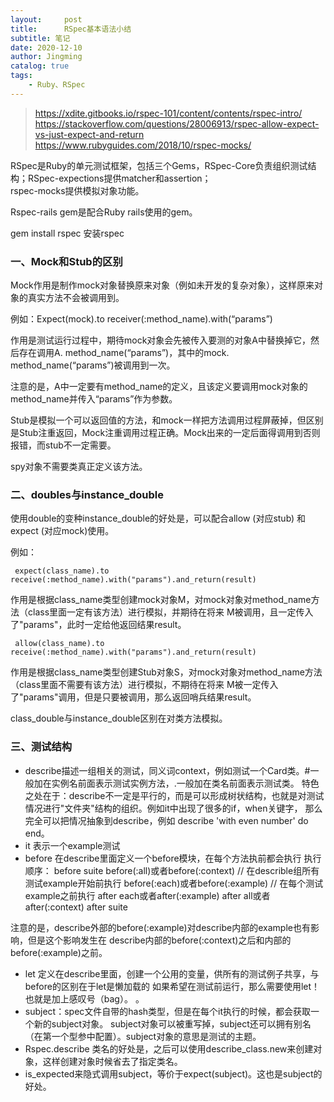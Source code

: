 ```yaml
---
layout:     post
title:      RSpec基本语法小结
subtitle: 笔记
date: 2020-12-10
author: Jingming
catalog: true
tags:
    - Ruby、RSpec
---
```

> https://xdite.gitbooks.io/rspec-101/content/contents/rspec-intro/ <br/>
 https://stackoverflow.com/questions/28006913/rspec-allow-expect-vs-just-expect-and-return <br/>
 https://www.rubyguides.com/2018/10/rspec-mocks/

RSpec是Ruby的单元测试框架，包括三个Gems，RSpec-Core负责组织测试结构；RSpec-expections提供matcher和assertion；  
rspec-mocks提供模拟对象功能。

Rspec-rails gem是配合Ruby rails使用的gem。

gem install rspec 安装rspec

### 一、Mock和Stub的区别

Mock作用是制作mock对象替换原来对象（例如未开发的复杂对象），这样原来对象的真实方法不会被调用到。

例如：Expect(mock).to receiver(:method_name).with(“params”)

作用是测试运行过程中，期待mock对象会先被传入要测的对象A中替换掉它，然后存在调用A. method_name(“params”)，其中的mock. method_name(“params”)被调用到一次。

注意的是，A中一定要有method_name的定义，且该定义要调用mock对象的method_name并传入“params”作为参数。

Stub是模拟一个可以返回值的方法，和mock一样把方法调用过程屏蔽掉，但区别是Stub注重返回，Mock注重调用过程正确。Mock出来的一定后面得调用到否则报错，而stub不一定需要。

spy对象不需要类真正定义该方法。

### 二、doubles与instance_double

使用double的变种instance_double的好处是，可以配合allow (对应stub) 和 expect (对应mock)使用。

例如：

```
 expect(class_name).to receive(:method_name).with("params").and_return(result)
```
作用是根据class_name类型创建mock对象M，对mock对象对method_name方法（class里面一定有该方法）进行模拟，并期待在将来
M被调用，且一定传入了"params"，此时一定给他返回结果result。

```
 allow(class_name).to receive(:method_name).with("params").and_return(result)
```

作用是根据class_name类型创建Stub对象S，对mock对象对method_name方法（class里面不需要有该方法）进行模拟，不期待在将来
M被一定传入了"params"调用，但是只要被调用，那么返回哨兵结果result。

class_double与instance_double区别在对类方法模拟。

### 三、测试结构

- describe描述一组相关的测试，同义词context，例如测试一个Card类。#一般加在实例名前面表示测试实例方法，.一般加在类名前面表示测试类。
特色之处在于：describe不一定是平行的，而是可以形成树状结构，也就是对测试情况进行"文件夹"结构的组织。例如it中出现了很多的if，when关键字，
那么完全可以把情况抽象到describe，例如 describe 'with even number' do end。
- it 表示一个example测试
- before 在describe里面定义一个before模块，在每个方法执前都会执行
执行顺序：
before suite
before(:all)或者before(:context) // 在describle组所有测试example开始前执行
before(:each)或者before(:example) // 在每个测试example之前执行
after each或者after(:example)
after all或者after(:context)
after suite

注意的是，describe外部的before(:example)对describe内部的example也有影响，但是这个影响发生在
describe内部的before(:context)之后和内部的before(:example)之前。
- let 定义在describe里面，创建一个公用的变量，供所有的测试例子共享，与before的区别在于let是懒加载的
如果希望在测试前运行，那么需要使用let！也就是加上感叹号（bag）。
。
- subject：spec文件自带的hash类型，但是在每个it执行的时候，都会获取一个新的subject对象。
subject对象可以被重写掉，subject还可以拥有别名（在第一个型参中配置）。subject对象的意思是测试的主题。
- Rspec.describe 类名的好处是，之后可以使用describe_class.new来创建对象，这样创建对象时候省去了指定类名。
- is_expected来隐式调用subject，等价于expect(subject)。这也是subject的好处。
